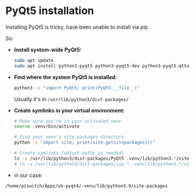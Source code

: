 # PyQt5 installation
Installing PyQt5 is tricky, have been unable to install via pip.

So: 
- **Install system-wide PyQt5:**
    ```bash
    sudo apt update
    sudo apt install python3-pyqt5 python3-pyqt5-dev python3-pyqt5.qttools
    ```
    
- **Find where the system PyQt5 is installed:**
    ```bash
    python3 -c "import PyQt5; print(PyQt5.__file__)"
    ```
    Usually it's in `/usr/lib/python3/dist-packages/`
- **Create symlinks in your virtual environment:**
    ```bash
    # Make sure you're in your activated venv
    source .venv/bin/activate
    
    # Find your venv's site-packages directory
    python -c "import site; print(site.getsitepackages())"
    
    # Create symlinks (adjust paths as needed)
    ln -s /usr/lib/python3/dist-packages/PyQt5 .venv/lib/python3.*/site-packages/
    # ln -s /usr/lib/python3/dist-packages/sip.* .venv/lib/python3.*/site-packages/
    ```

- in our case:
```
/home/piswitch/Apps/sb-pyqt4/.venv/lib/python3.9/site-packages
```